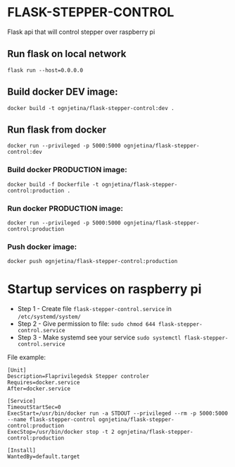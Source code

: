 # FLASK-STEPPER-CONTROL

Flask api that will control stepper over raspberry pi

## Run flask on local network

```flask run --host=0.0.0.0```

## Build docker DEV image:

```docker build -t ognjetina/flask-stepper-control:dev .```

## Run flask from docker

```docker run --privileged -p 5000:5000 ognjetina/flask-stepper-control:dev```

### Build docker PRODUCTION image:

```docker build -f Dockerfile -t ognjetina/flask-stepper-control:production .```

### Run docker PRODUCTION image:

```docker run --privileged -p 5000:5000 ognjetina/flask-stepper-control:production```

### Push docker image:

```docker push ognjetina/flask-stepper-control:production```

# Startup services on raspberry pi

- Step 1 - Create file `flask-stepper-control.service` in `/etc/systemd/system/`
- Step 2 - Give permission to file: `sudo chmod 644 flask-stepper-control.service`
- Step 3 - Make systemd see your service `sudo systemctl flask-stepper-control.service`

File example:

```
[Unit]
Description=Flaprivilegedsk Stepper controler
Requires=docker.service
After=docker.service

[Service]
TimeoutStartSec=0
ExecStart=/usr/bin/docker run -a STDOUT --privileged --rm -p 5000:5000 --name flask-stepper-control ognjetina/flask-stepper-control:production 
ExecStop=/usr/bin/docker stop -t 2 ognjetina/flask-stepper-control:production

[Install]
WantedBy=default.target
```
